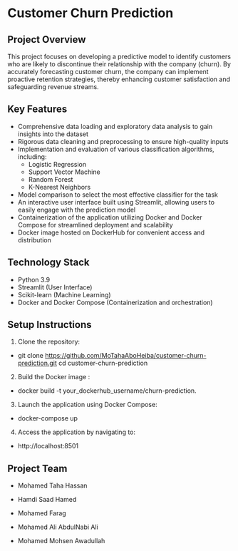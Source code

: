 # Customer Churn Prediction

## Project Overview
This project focuses on developing a predictive model to identify customers who are likely to discontinue their relationship with the company (churn). By accurately forecasting customer churn, the company can implement proactive retention strategies, thereby enhancing customer satisfaction and safeguarding revenue streams.

## Key Features
- Comprehensive data loading and exploratory data analysis to gain insights into the dataset  
- Rigorous data cleaning and preprocessing to ensure high-quality inputs  
- Implementation and evaluation of various classification algorithms, including:
  - Logistic Regression  
  - Support Vector Machine  
  - Random Forest  
  - K-Nearest Neighbors  
- Model comparison to select the most effective classifier for the task  
- An interactive user interface built using Streamlit, allowing users to easily engage with the prediction model  
- Containerization of the application utilizing Docker and Docker Compose for streamlined deployment and scalability  
- Docker image hosted on DockerHub for convenient access and distribution  

## Technology Stack
- Python 3.9  
- Streamlit (User Interface)  
- Scikit-learn (Machine Learning)  
- Docker and Docker Compose (Containerization and orchestration)  

## Setup Instructions

1. Clone the repository:  
  -  git clone https://github.com/MoTahaAboHeiba/customer-churn-prediction.git
     cd customer-churn-prediction
2. Build the Docker image :
  - docker build -t your_dockerhub_username/churn-prediction.
3. Launch the application using Docker Compose:
  - docker-compose up
4. Access the application by navigating to:
  - http://localhost:8501


## Project Team
* Mohamed Taha Hassan

* Hamdi Saad Hamed

* Mohamed Farag

* Mohamed Ali AbdulNabi Ali

* Mohamed Mohsen Awadullah
  
